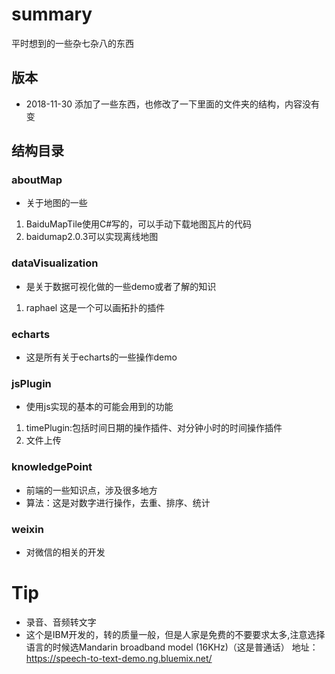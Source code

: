 # summary
平时想到的一些杂七杂八的东西
## 版本
 * 2018-11-30 添加了一些东西，也修改了一下里面的文件夹的结构，内容没有变
## 结构目录
### aboutMap
  * 关于地图的一些
   1. BaiduMapTile使用C#写的，可以手动下载地图瓦片的代码
   2. baidumap2.0.3可以实现离线地图
### dataVisualization
  * 是关于数据可视化做的一些demo或者了解的知识
   1. raphael 这是一个可以画拓扑的插件
### echarts
  * 这是所有关于echarts的一些操作demo
### jsPlugin
  * 使用js实现的基本的可能会用到的功能
   1. timePlugin:包括时间日期的操作插件、对分钟小时的时间操作插件
   2. 文件上传
### knowledgePoint
  * 前端的一些知识点，涉及很多地方
  * 算法：这是对数字进行操作，去重、排序、统计 
### weixin
  * 对微信的相关的开发
# Tip
 * 录音、音频转文字
  * 这个是IBM开发的，转的质量一般，但是人家是免费的不要要求太多,注意选择语言的时候选Mandarin broadband model (16KHz)（这是普通话） 地址：https://speech-to-text-demo.ng.bluemix.net/

